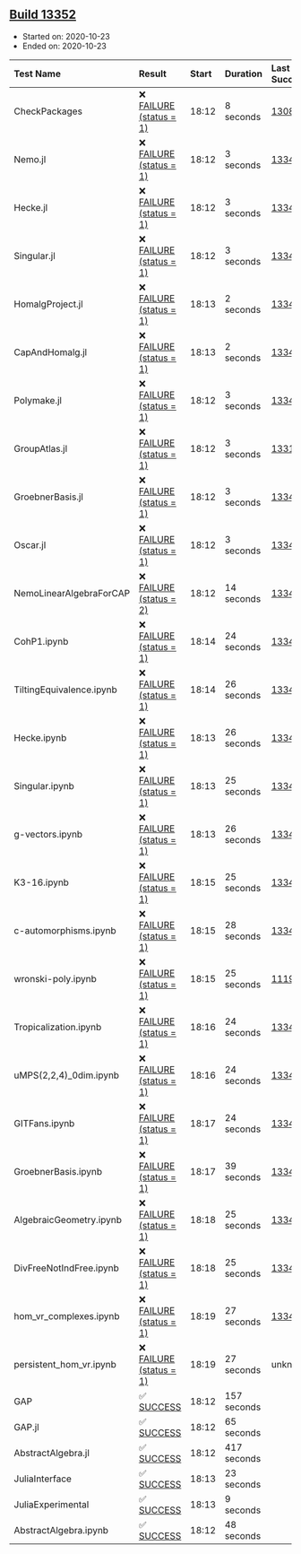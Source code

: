 ## [Build 13352](https://oscarci.mathematik.uni-kl.de/job/oscar/13352/)

* Started on: 2020-10-23
* Ended on: 2020-10-23

| Test Name    | Result | Start | Duration | Last Success | First Failure |
|:-------------|:-------|:------|:---------|:-------------|:--------------|
| CheckPackages | ❌ [FAILURE (status = 1)](https://oscarci.mathematik.uni-kl.de/job/oscar/13352/artifact/logs/build-13352/CheckPackages.log) | 18:12 | 8 seconds | [13085](https://oscarci.mathematik.uni-kl.de/job/oscar/13085/) | [13086](https://oscarci.mathematik.uni-kl.de/job/oscar/13086/) |
| Nemo.jl | ❌ [FAILURE (status = 1)](https://oscarci.mathematik.uni-kl.de/job/oscar/13352/artifact/logs/build-13352/Nemo.jl.log) | 18:12 | 3 seconds | [13348](https://oscarci.mathematik.uni-kl.de/job/oscar/13348/) | [13349](https://oscarci.mathematik.uni-kl.de/job/oscar/13349/) |
| Hecke.jl | ❌ [FAILURE (status = 1)](https://oscarci.mathematik.uni-kl.de/job/oscar/13352/artifact/logs/build-13352/Hecke.jl.log) | 18:12 | 3 seconds | [13341](https://oscarci.mathematik.uni-kl.de/job/oscar/13341/) | [13342](https://oscarci.mathematik.uni-kl.de/job/oscar/13342/) |
| Singular.jl | ❌ [FAILURE (status = 1)](https://oscarci.mathematik.uni-kl.de/job/oscar/13352/artifact/logs/build-13352/Singular.jl.log) | 18:12 | 3 seconds | [13348](https://oscarci.mathematik.uni-kl.de/job/oscar/13348/) | [13349](https://oscarci.mathematik.uni-kl.de/job/oscar/13349/) |
| HomalgProject.jl | ❌ [FAILURE (status = 1)](https://oscarci.mathematik.uni-kl.de/job/oscar/13352/artifact/logs/build-13352/HomalgProject.jl.log) | 18:13 | 2 seconds | [13348](https://oscarci.mathematik.uni-kl.de/job/oscar/13348/) | [13349](https://oscarci.mathematik.uni-kl.de/job/oscar/13349/) |
| CapAndHomalg.jl | ❌ [FAILURE (status = 1)](https://oscarci.mathematik.uni-kl.de/job/oscar/13352/artifact/logs/build-13352/CapAndHomalg.jl.log) | 18:13 | 2 seconds | [13347](https://oscarci.mathematik.uni-kl.de/job/oscar/13347/) | [13348](https://oscarci.mathematik.uni-kl.de/job/oscar/13348/) |
| Polymake.jl | ❌ [FAILURE (status = 1)](https://oscarci.mathematik.uni-kl.de/job/oscar/13352/artifact/logs/build-13352/Polymake.jl.log) | 18:12 | 3 seconds | [13348](https://oscarci.mathematik.uni-kl.de/job/oscar/13348/) | [13349](https://oscarci.mathematik.uni-kl.de/job/oscar/13349/) |
| GroupAtlas.jl | ❌ [FAILURE (status = 1)](https://oscarci.mathematik.uni-kl.de/job/oscar/13352/artifact/logs/build-13352/GroupAtlas.jl.log) | 18:12 | 3 seconds | [13311](https://oscarci.mathematik.uni-kl.de/job/oscar/13311/) | [13312](https://oscarci.mathematik.uni-kl.de/job/oscar/13312/) |
| GroebnerBasis.jl | ❌ [FAILURE (status = 1)](https://oscarci.mathematik.uni-kl.de/job/oscar/13352/artifact/logs/build-13352/GroebnerBasis.jl.log) | 18:12 | 3 seconds | [13348](https://oscarci.mathematik.uni-kl.de/job/oscar/13348/) | [13349](https://oscarci.mathematik.uni-kl.de/job/oscar/13349/) |
| Oscar.jl | ❌ [FAILURE (status = 1)](https://oscarci.mathematik.uni-kl.de/job/oscar/13352/artifact/logs/build-13352/Oscar.jl.log) | 18:12 | 3 seconds | [13348](https://oscarci.mathematik.uni-kl.de/job/oscar/13348/) | [13349](https://oscarci.mathematik.uni-kl.de/job/oscar/13349/) |
| NemoLinearAlgebraForCAP | ❌ [FAILURE (status = 2)](https://oscarci.mathematik.uni-kl.de/job/oscar/13352/artifact/logs/build-13352/NemoLinearAlgebraForCAP.log) | 18:12 | 14 seconds | [13348](https://oscarci.mathematik.uni-kl.de/job/oscar/13348/) | [13349](https://oscarci.mathematik.uni-kl.de/job/oscar/13349/) |
| CohP1.ipynb | ❌ [FAILURE (status = 1)](https://oscarci.mathematik.uni-kl.de/job/oscar/13352/artifact/logs/build-13352/CohP1.ipynb.log) | 18:14 | 24 seconds | [13348](https://oscarci.mathematik.uni-kl.de/job/oscar/13348/) | [13349](https://oscarci.mathematik.uni-kl.de/job/oscar/13349/) |
| TiltingEquivalence.ipynb | ❌ [FAILURE (status = 1)](https://oscarci.mathematik.uni-kl.de/job/oscar/13352/artifact/logs/build-13352/TiltingEquivalence.ipynb.log) | 18:14 | 26 seconds | [13348](https://oscarci.mathematik.uni-kl.de/job/oscar/13348/) | [13349](https://oscarci.mathematik.uni-kl.de/job/oscar/13349/) |
| Hecke.ipynb | ❌ [FAILURE (status = 1)](https://oscarci.mathematik.uni-kl.de/job/oscar/13352/artifact/logs/build-13352/Hecke.ipynb.log) | 18:13 | 26 seconds | [13341](https://oscarci.mathematik.uni-kl.de/job/oscar/13341/) | [13342](https://oscarci.mathematik.uni-kl.de/job/oscar/13342/) |
| Singular.ipynb | ❌ [FAILURE (status = 1)](https://oscarci.mathematik.uni-kl.de/job/oscar/13352/artifact/logs/build-13352/Singular.ipynb.log) | 18:13 | 25 seconds | [13348](https://oscarci.mathematik.uni-kl.de/job/oscar/13348/) | [13349](https://oscarci.mathematik.uni-kl.de/job/oscar/13349/) |
| g-vectors.ipynb | ❌ [FAILURE (status = 1)](https://oscarci.mathematik.uni-kl.de/job/oscar/13352/artifact/logs/build-13352/g-vectors.ipynb.log) | 18:13 | 26 seconds | [13348](https://oscarci.mathematik.uni-kl.de/job/oscar/13348/) | [13349](https://oscarci.mathematik.uni-kl.de/job/oscar/13349/) |
| K3-16.ipynb | ❌ [FAILURE (status = 1)](https://oscarci.mathematik.uni-kl.de/job/oscar/13352/artifact/logs/build-13352/K3-16.ipynb.log) | 18:15 | 25 seconds | [13348](https://oscarci.mathematik.uni-kl.de/job/oscar/13348/) | [13349](https://oscarci.mathematik.uni-kl.de/job/oscar/13349/) |
| c-automorphisms.ipynb | ❌ [FAILURE (status = 1)](https://oscarci.mathematik.uni-kl.de/job/oscar/13352/artifact/logs/build-13352/c-automorphisms.ipynb.log) | 18:15 | 28 seconds | [13348](https://oscarci.mathematik.uni-kl.de/job/oscar/13348/) | [13349](https://oscarci.mathematik.uni-kl.de/job/oscar/13349/) |
| wronski-poly.ipynb | ❌ [FAILURE (status = 1)](https://oscarci.mathematik.uni-kl.de/job/oscar/13352/artifact/logs/build-13352/wronski-poly.ipynb.log) | 18:15 | 25 seconds | [11192](https://oscarci.mathematik.uni-kl.de/job/oscar/11192/) | [11193](https://oscarci.mathematik.uni-kl.de/job/oscar/11193/) |
| Tropicalization.ipynb | ❌ [FAILURE (status = 1)](https://oscarci.mathematik.uni-kl.de/job/oscar/13352/artifact/logs/build-13352/Tropicalization.ipynb.log) | 18:16 | 24 seconds | [13348](https://oscarci.mathematik.uni-kl.de/job/oscar/13348/) | [13349](https://oscarci.mathematik.uni-kl.de/job/oscar/13349/) |
| uMPS(2,2,4)_0dim.ipynb | ❌ [FAILURE (status = 1)](https://oscarci.mathematik.uni-kl.de/job/oscar/13352/artifact/logs/build-13352/uMPS-2-2-4-_0dim.ipynb.log) | 18:16 | 24 seconds | [13348](https://oscarci.mathematik.uni-kl.de/job/oscar/13348/) | [13349](https://oscarci.mathematik.uni-kl.de/job/oscar/13349/) |
| GITFans.ipynb | ❌ [FAILURE (status = 1)](https://oscarci.mathematik.uni-kl.de/job/oscar/13352/artifact/logs/build-13352/GITFans.ipynb.log) | 18:17 | 24 seconds | [13348](https://oscarci.mathematik.uni-kl.de/job/oscar/13348/) | [13349](https://oscarci.mathematik.uni-kl.de/job/oscar/13349/) |
| GroebnerBasis.ipynb | ❌ [FAILURE (status = 1)](https://oscarci.mathematik.uni-kl.de/job/oscar/13352/artifact/logs/build-13352/GroebnerBasis.ipynb.log) | 18:17 | 39 seconds | [13347](https://oscarci.mathematik.uni-kl.de/job/oscar/13347/) | [13348](https://oscarci.mathematik.uni-kl.de/job/oscar/13348/) |
| AlgebraicGeometry.ipynb | ❌ [FAILURE (status = 1)](https://oscarci.mathematik.uni-kl.de/job/oscar/13352/artifact/logs/build-13352/AlgebraicGeometry.ipynb.log) | 18:18 | 25 seconds | [13341](https://oscarci.mathematik.uni-kl.de/job/oscar/13341/) | [13342](https://oscarci.mathematik.uni-kl.de/job/oscar/13342/) |
| DivFreeNotIndFree.ipynb | ❌ [FAILURE (status = 1)](https://oscarci.mathematik.uni-kl.de/job/oscar/13352/artifact/logs/build-13352/DivFreeNotIndFree.ipynb.log) | 18:18 | 25 seconds | [13348](https://oscarci.mathematik.uni-kl.de/job/oscar/13348/) | [13349](https://oscarci.mathematik.uni-kl.de/job/oscar/13349/) |
| hom_vr_complexes.ipynb | ❌ [FAILURE (status = 1)](https://oscarci.mathematik.uni-kl.de/job/oscar/13352/artifact/logs/build-13352/hom_vr_complexes.ipynb.log) | 18:19 | 27 seconds | [13348](https://oscarci.mathematik.uni-kl.de/job/oscar/13348/) | [13349](https://oscarci.mathematik.uni-kl.de/job/oscar/13349/) |
| persistent_hom_vr.ipynb | ❌ [FAILURE (status = 1)](https://oscarci.mathematik.uni-kl.de/job/oscar/13352/artifact/logs/build-13352/persistent_hom_vr.ipynb.log) | 18:19 | 27 seconds | unknown | unknown |
| GAP | ✅ [SUCCESS](https://oscarci.mathematik.uni-kl.de/job/oscar/13352/artifact/logs/build-13352/GAP.log) | 18:12 | 157 seconds |  |  |
| GAP.jl | ✅ [SUCCESS](https://oscarci.mathematik.uni-kl.de/job/oscar/13352/artifact/logs/build-13352/GAP.jl.log) | 18:12 | 65 seconds |  |  |
| AbstractAlgebra.jl | ✅ [SUCCESS](https://oscarci.mathematik.uni-kl.de/job/oscar/13352/artifact/logs/build-13352/AbstractAlgebra.jl.log) | 18:12 | 417 seconds |  |  |
| JuliaInterface | ✅ [SUCCESS](https://oscarci.mathematik.uni-kl.de/job/oscar/13352/artifact/logs/build-13352/JuliaInterface.log) | 18:13 | 23 seconds |  |  |
| JuliaExperimental | ✅ [SUCCESS](https://oscarci.mathematik.uni-kl.de/job/oscar/13352/artifact/logs/build-13352/JuliaExperimental.log) | 18:13 | 9 seconds |  |  |
| AbstractAlgebra.ipynb | ✅ [SUCCESS](https://oscarci.mathematik.uni-kl.de/job/oscar/13352/artifact/logs/build-13352/AbstractAlgebra.ipynb.log) | 18:12 | 48 seconds |  |  |
